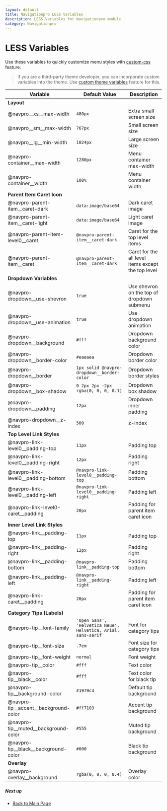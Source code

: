 ```yaml
---
layout: default
title: Navigationpro LESS Variables
description: LESS Variables for Navigationpro module
category: Navigationpro
---
```


# LESS Variables

Use these variables to quickly customize menu styles with [custom-css][custom-css]
feature.

> If you are a third-party theme developer, you can incorporate custom variables
> into the theme. Use [custom theme variables](../custom-theme-variables/)
> feature for this.

Variable                        | Default Value | Description
--------------------------------|---------------|--------------------
**Layout**                      |               |
@navpro__xs__max-width          | `480px`       | Extra small screen size
@navpro__sm__max-width          | `767px`       | Small screen size
@navpro__lg__min-width          | `1024px`      | Large screen size
@navpro-container__max-width    | `1280px`      | Menu container max-width
@navpro-container__width        | `100%`        | Menu container width
**Parent Item Caret Icon**      |               |
@navpro-parent-item__caret-dark | `data:image/base64` | Dark caret image
@navpro-parent-item__caret-light| `data:image/base64` | Light caret image
@navpro-parent-item-level0__caret | `@navpro-parent-item__caret-dark` | Caret for the top level items
@navpro-parent-item__caret      | `@navpro-parent-item__caret-dark` | Caret for the all level items except the top level
**Dropdown Variables**          |               |
@navpro-dropdown__use-shevron   | `true`        | Use shevron on the top of dropdown submenu
@navpro-dropdown__use-animation | `true`        | Use dropdown animation
@navpro-dropdown__background    | `#fff`        | Dropdown background color
@navpro-dropdown__border-color  | `#eaeaea`     | Dropdown border color
@navpro-dropdown__border        | `1px solid @navpro-dropdown__border-color` | Dropdown border styles
@navpro-dropdown__box-shadow    | `0 2px 2px -2px rgba(0, 0, 0, 0.1)` | Dropdown box shadow
@navpro-dropdown__padding       | `12px`        | Dropdown inner padding
@navpro-dropdown__z-index       | `500`         | z-index
**Top Level Link Styles**       |               |
@navpro-link-level0__padding-top | `11px`  | Padding top
@navpro-link-level0__padding-right | `12px`  | Padding right
@navpro-link-level0__padding-bottom | `@navpro-link-level0__padding-top` | Padding bottom
@navpro-link-level0__padding-left | `@navpro-link-level0__padding-right` | Padding left
@navpro-link-level0-caret__padding | `20px`     | Padding for parent item caret icon
**Inner Level Link Styles**     |               |
@navpro-link__padding-top       | `11px`        | Padding top
@navpro-link__padding-right     | `12px`        | Padding right
@navpro-link__padding-bottom    | `@navpro-link__padding-top`   | Padding bottom
@navpro-link__padding-left      | `@navpro-link__padding-right` | Padding left
@navpro-link-caret__padding     | `20px`        | Padding for parent item caret icon
**Category Tips (Labels)**      |               |
@navpro-tip__font-family        | `'Open Sans', 'Helvetica Neue', Helvetica, Arial, sans-serif` | Font for category tips
@navpro-tip__font-size          | `.7em`        | Font size for category tips
@navpro-tip__font-weight        | `normal`      | Font weight
@navpro-tip__color              | `#fff`        | Text color
@navpro-tip__black__color       | `#fff`        | Text color for black tip
@navpro-tip__background-color   | `#1979c3`     | Default tip background
@navpro-tip__accent__background-color | `#ff7103` | Accent tip background
@navpro-tip__muted__background-color  | `#555`  | Muted tip background
@navpro-tip__black__background-color  | `#000`  | Black tip background
**Overlay**                     |               |
@navpro-overlay__background     | `rgba(0, 0, 0, 0.4)` | Overlay color

##### Next up

 -  [Back to Main Page](/m2/extensions/navigationpro/)

[custom-css]: /m2/extensions/navigationpro/customization/custom-css/ "Custom CSS"
